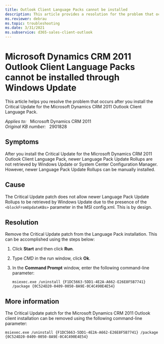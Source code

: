 ```yaml
---
title: Outlook Client Language Packs cannot be installed
description: This article provides a resolution for the problem that occurs after you install the Critical Update for the Microsoft Dynamics CRM 2011 Outlook Client Language Pack.
ms.reviewer: debrau
ms.topic: troubleshooting
ms.date: 3/31/2021
ms.subservice: d365-sales-client-outlook
---
```

# Microsoft Dynamics CRM 2011 Outlook Client Language Packs cannot be installed through Windows Update

This article helps you resolve the problem that occurs after you install the Critical Update for the Microsoft Dynamics CRM 2011 Outlook Client Language Pack.

_Applies to:_ &nbsp; Microsoft Dynamics CRM 2011  
_Original KB number:_ &nbsp; 2901828

## Symptoms

After you install the Critical Update for the Microsoft Dynamics CRM 2011 Outlook Client Language Pack, newer Language Pack Update Rollups are not retrieved by Windows Update or System Center Configuration Manager. However, newer Language Pack Update Rollups can be manually installed.

## Cause

The Critical Update patch does not allow newer Language Pack Update Rollups to be retrieved by Windows Update due to the presence of the `<blockFromUpdateKBs>` parameter in the MSI config.xml. This is by design.

## Resolution

Remove the Critical Update patch from the Language Pack installation. This can be accomplished using the steps below:

1. Click **Start** and then click **Run**.

2. Type *CMD* in the run window, click **Ok**.

3. In the **Command Prompt** window, enter the following command-line parameter:

    ```console
    msiexec.exe /uninstall {F1DC5663-5DD1-4E2A-A662-E26E8F5B7741} /package {0C524D20-0409-0050-8A9E-0C4C490E4E54}
    ```

## More information

The Critical Update patch for the Microsoft Dynamics CRM 2011 Outlook client installation can be removed using the following command-line parameter:

```console
msiexec.exe /uninstall {F1DC5663-5DD1-4E2A-A662-E26E8F5B7741} /package {0C524D20-0409-0050-8A9E-0C4C490E4E54}
```
